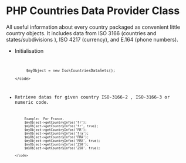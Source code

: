 # PHP Countries Data Provider Class
All useful information about every country packaged as convenient little country objects. It includes data from ISO 3166 (countries and states/subdivisions ), ISO 4217 (currency), and E.164 (phone numbers). 

* Initialisation
     <code>
  
           $myObject = new Iso\CountriesDataSets();

      </code>

* Retrieve datas for given country ISO-3166-2 , ISO-3166-3 or numeric code.
     <code>
     
           Example:  For France.
           $myObject->getCountryInfos('fr');
           $myObject->getCountryInfos('fr', true);
           $myObject->getCountryInfos('FR');
           $myObject->getCountryInfos('fra');
           $myObject->getCountryInfos('FRA');
           $myObject->getCountryInfos('FRA', true);
           $myObject->getCountryInfos('250');
           $myObject->getCountryInfos('250', true);
           
      </code>
